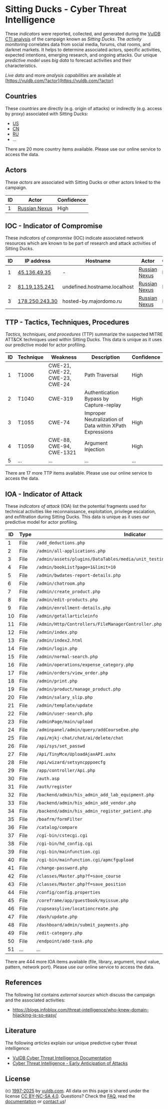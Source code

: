 # Sitting Ducks - Cyber Threat Intelligence

These _indicators_ were reported, collected, and generated during the [VulDB CTI analysis](https://vuldb.com/?kb.cti) of the campaign known as _Sitting Ducks_. The _activity monitoring_ correlates data from social media, forums, chat rooms, and darknet markets. It helps to determine associated actors, specific activities, expected intentions, emerging research, and ongoing attacks. Our unique _predictive model_ uses _big data_ to forecast activities and their characteristics.

_Live data_ and more _analysis capabilities_ are available at [https://vuldb.com/?actor](https://vuldb.com/?actor)

## Countries

These _countries_ are directly (e.g. origin of attacks) or indirectly (e.g. access by proxy) associated with Sitting Ducks:

* [US](https://vuldb.com/?country.us)
* [CN](https://vuldb.com/?country.cn)
* [RU](https://vuldb.com/?country.ru)
* ...

There are 20 more country items available. Please use our online service to access the data.

## Actors

These _actors_ are associated with Sitting Ducks or other actors linked to the campaign.

ID | Actor | Confidence
-- | ----- | ----------
1 | [Russian Nexus](https://vuldb.com/?actor.russian_nexus) | High

## IOC - Indicator of Compromise

These _indicators of compromise_ (IOC) indicate associated network resources which are known to be part of research and attack activities of Sitting Ducks.

ID | IP address | Hostname | Actor | Confidence
-- | ---------- | -------- | ----- | ----------
1 | [45.136.49.35](https://vuldb.com/?ip.45.136.49.35) | - | [Russian Nexus](https://vuldb.com/?actor.russian_nexus) | High
2 | [81.19.135.241](https://vuldb.com/?ip.81.19.135.241) | undefined.hostname.localhost | [Russian Nexus](https://vuldb.com/?actor.russian_nexus) | High
3 | [178.250.243.30](https://vuldb.com/?ip.178.250.243.30) | hosted-by.majordomo.ru | [Russian Nexus](https://vuldb.com/?actor.russian_nexus) | High

## TTP - Tactics, Techniques, Procedures

_Tactics, techniques, and procedures_ (TTP) summarize the suspected MITRE ATT&CK techniques used within Sitting Ducks. This data is unique as it uses our predictive model for actor profiling.

ID | Technique | Weakness | Description | Confidence
-- | --------- | -------- | ----------- | ----------
1 | T1006 | CWE-21, CWE-22, CWE-23, CWE-24 | Path Traversal | High
2 | T1040 | CWE-319 | Authentication Bypass by Capture-replay | High
3 | T1055 | CWE-74 | Improper Neutralization of Data within XPath Expressions | High
4 | T1059 | CWE-88, CWE-94, CWE-1321 | Argument Injection | High
5 | ... | ... | ... | ...

There are 17 more TTP items available. Please use our online service to access the data.

## IOA - Indicator of Attack

These _indicators of attack_ (IOA) list the potential fragments used for technical activities like reconnaissance, exploitation, privilege escalation, and exfiltration during Sitting Ducks. This data is unique as it uses our predictive model for actor profiling.

ID | Type | Indicator | Confidence
-- | ---- | --------- | ----------
1 | File | `/add_deductions.php` | High
2 | File | `/admin/all-applications.php` | High
3 | File | `/admin/assets/plugins/DataTables/media/unit_testing/templates/empty_table.php` | High
4 | File | `/admin/bookList?page=1&limit=10` | High
5 | File | `/admin/bwdates-report-details.php` | High
6 | File | `/admin/chatroom.php` | High
7 | File | `/admin/create_product.php` | High
8 | File | `/admin/edit-products.php` | High
9 | File | `/admin/enrollment-details.php` | High
10 | File | `/admin/getallarticleinfo` | High
11 | File | `/Admin/Http/Controllers/FileManagerController.php` | High
12 | File | `/admin/index.php` | High
13 | File | `/admin/index2.html` | High
14 | File | `/admin/login.php` | High
15 | File | `/admin/normal-search.php` | High
16 | File | `/admin/operations/expense_category.php` | High
17 | File | `/admin/orders/view_order.php` | High
18 | File | `/admin/print.php` | High
19 | File | `/admin/product/manage_product.php` | High
20 | File | `/admin/salary_slip.php` | High
21 | File | `/admin/template/update` | High
22 | File | `/admin/user-search.php` | High
23 | File | `/adminPage/main/upload` | High
24 | File | `/adminpanel/admin/query/addCourseExe.php` | High
25 | File | `/api/mjkj-chat/chat/ai/delete/chat` | High
26 | File | `/api/sys/set_passwd` | High
27 | File | `/Api/TinyMce/UploadAjaxAPI.ashx` | High
28 | File | `/api/wizard/setsyncpppoecfg` | High
29 | File | `/app/controller/Api.php` | High
30 | File | `/auth.asp` | Medium
31 | File | `/auth/register` | High
32 | File | `/backend/admin/his_admin_add_lab_equipment.php` | High
33 | File | `/backend/admin/his_admin_add_vendor.php` | High
34 | File | `/backend/admin/his_admin_register_patient.php` | High
35 | File | `/boafrm/formFilter` | High
36 | File | `/catalog/compare` | High
37 | File | `/cgi-bin/cstecgi.cgi` | High
38 | File | `/cgi-bin/hd_config.cgi` | High
39 | File | `/cgi-bin/mainfunction.cgi` | High
40 | File | `/cgi-bin/mainfunction.cgi/apmcfgupload` | High
41 | File | `/change-password.php` | High
42 | File | `/classes/Master.php?f=save_course` | High
43 | File | `/classes/Master.php?f=save_position` | High
44 | File | `/config/config.properties` | High
45 | File | `/coreframe/app/guestbook/myissue.php` | High
46 | File | `/cupseasylive/locationcreate.php` | High
47 | File | `/dash/update.php` | High
48 | File | `/dashboard/admin/submit_payments.php` | High
49 | File | `/edit-category.php` | High
50 | File | `/endpoint/add-task.php` | High
51 | ... | ... | ...

There are 444 more IOA items available (file, library, argument, input value, pattern, network port). Please use our online service to access the data.

## References

The following list contains _external sources_ which discuss the campaign and the associated activities:

* https://blogs.infoblox.com/threat-intelligence/who-knew-domain-hijacking-is-so-easy/

## Literature

The following _articles_ explain our unique predictive cyber threat intelligence:

* [VulDB Cyber Threat Intelligence Documentation](https://vuldb.com/?kb.cti)
* [Cyber Threat Intelligence - Early Anticipation of Attacks](https://www.scip.ch/en/?labs.20201022)

## License

(c) [1997-2025](https://vuldb.com/?kb.changelog) by [vuldb.com](https://vuldb.com/?kb.about). All data on this page is shared under the license [CC BY-NC-SA 4.0](https://creativecommons.org/licenses/by-nc-sa/4.0/). Questions? Check the [FAQ](https://vuldb.com/?kb.faq), read the [documentation](https://vuldb.com/?kb) or [contact us](https://vuldb.com/?contact)!
